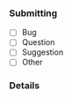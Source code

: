 ### Submitting
<!-- Select from following by placing `x` between braces like: [x] -->
- [ ] Bug
- [ ] Question
- [ ] Suggestion
- [ ] Other

### Details
<!-- 
#### Please include following details if you have any issues
1. What version of ClusterWS do you use (you can find it in package.json)
2. The operating system you are running on.
3. Describe the problem as clear as possible.
#### We will reply as soon as we can. Have a good time. 
-->